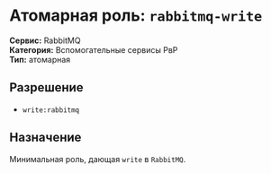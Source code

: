 # Атомарная роль: `rabbitmq-write`

**Сервис:** RabbitMQ  
**Категория:** Вспомогательные сервисы РвР  
**Тип:** атомарная

## Разрешение
- `write:rabbitmq`

## Назначение
Минимальная роль, дающая `write` в `RabbitMQ`.
